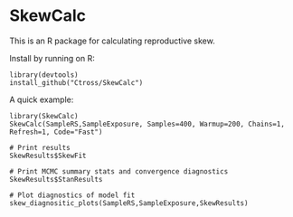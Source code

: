 SkewCalc
========
This is an R package for calculating reproductive skew.

Install by running on R:
```{r}
library(devtools)
install_github("Ctross/SkewCalc")
```

A quick example:
```{r}
library(SkewCalc)
SkewCalc(SampleRS,SampleExposure, Samples=400, Warmup=200, Chains=1, Refresh=1, Code="Fast")

# Print results
SkewResults$SkewFit

# Print MCMC summary stats and convergence diagnostics
SkewResults$StanResults

# Plot diagnostics of model fit
skew_diagnositic_plots(SampleRS,SampleExposure,SkewResults)
```




